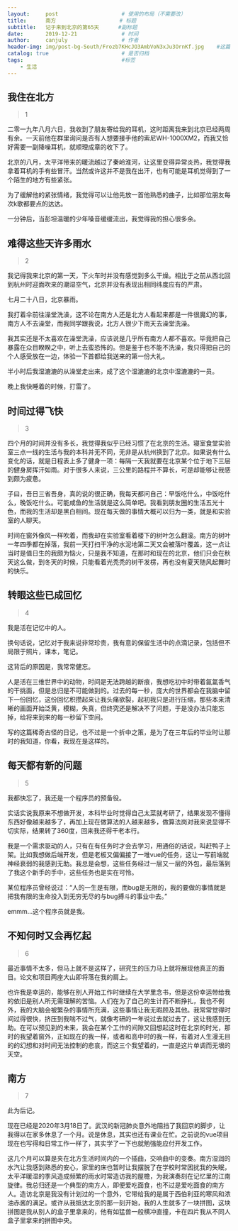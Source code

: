 ```yaml
---
layout:     post                    # 使用的布局（不需要改）
title:      南方                    # 标题 
subtitle:   记于来到北京的第65天      #副标题
date:       2019-12-21              # 时间
author:     canjuly                 # 作者
header-img: img/post-bg-South/Frozb7KHcJO3AmbVoN3xJu3OrnKf.jpg    #这篇文章标题背景图片
catalog: true                       # 是否归档
tags:                               #标签
    - 生活
---
```


## 我住在北方
> 1

二零一九年八月六日，我收到了朋友寄给我的耳机，这时距离我来到北京已经两周有余。一天前他在群里询问是否有人想要接手他的索尼WH-1000XM2，而我又恰好需要一副降噪耳机，就顺理成章的收下了。

北京的八月，太平洋带来的暖流越过了秦岭淮河，让这里变得异常炎热，我觉得我拿着耳机的手有些冒汗。当然或许这并不是我在出汗，也有可能是耳机觉得到了一个陌生的地方有些紧张。

为了缓解他的紧张情绪，我觉得可以让他先放一首他熟悉的曲子，比如那位朋友每次k歌都要点的达达。

一分钟后，当彭坦温暖的少年嗓音缓缓流出，我觉得我的担心很多余。

## 难得这些天许多雨水
> 2 

我记得我来北京的第一天，下火车时并没有感觉到多么干燥。相比于之前从西北回到杭州时迎面吹来的潮湿空气，北京并没有表现出相同纬度应有的严肃。

七月二十八日，北京暴雨。

我打着伞前往澡堂洗澡，这不论在南方人还是北方人看起来都是一件很魔幻的事，南方人不去澡堂，而我同学跟我说，北方人很少下雨天去澡堂洗澡。

我其实还是不太喜欢在澡堂洗澡，应该说是几乎所有南方人都不喜欢。毕竟把自己暴露在众目睽睽之中，听上去蛮恐怖的。但是鉴于也不能不洗澡，我只得把自己的个人感受放在一边，体验一下首都给我送来的第一份大礼。

半小时后我湿漉漉的从澡堂走出来，成了这个湿漉漉的北京中湿漉漉的一员。

晚上我快睡着的时候，打雷了。

## 时间过得飞快
> 3

四个月的时间并没有多长，我觉得我似乎已经习惯了在北京的生活。寝室食堂实验室三点一线的生活与我的本科并无不同，无非是从杭州换到了北京。如果说有什么变化的话，就是日程表上多了健身一项：每隔一天我就要在北京某个位于地下三层的健身房挥汗如雨。对于很多人来说，三公里的路程并不算长，可是却能够让我感到颇为疲惫。

子曰，吾日三省吾身，真的说的很正确，我每天都问自己：早饭吃什么，中饭吃什么，晚饭吃什么。可能咸鱼的生活就是这么简单吧。我看到朋友圈的生活五光十色，而我的生活却是黑白相间。现在每天做的事情大概可以归为一类，就是和实验室的人聊天。

时间在窗外像风一样吹着，而我却在实验室看着楼下的树叶怎么翻滚。南方的树叶一年四季都在掉落，我前一天打扫干净的水泥地第二天又会被落叶覆盖，这一点让当时是值日生的我颇为恼火，只是我不知道，在那时和现在的北京，他们只会在秋天这么做，到冬天的时候，只能看着光秃秃的树干发楞，再也没有夏天随风起舞时的快乐。

## 转眼这些已成回忆
> 4

我是活在记忆中的人。

换句话说，记忆对于我来说非常珍贵，我有意的保留生活中的点滴记录，包括但不局限于照片，课本，笔记。

这背后的原因是，我常常健忘。

人是活在三维世界中的动物，时间是无法跨越的断痕，我想吃初中时带着氤氲香气的干挑面，但是总归是不可能做到的。过去的每一秒，庞大的世界都会在我脑中留下一份回忆，这份回忆积攒起来让我头痛欲裂，起初我只是进行压缩，那些本来清晰的画面开始泛黄，模糊，失真，但终究还是解决不了问题，于是没办法只能忘掉，给将来到来的每一秒留下空间。

写的这篇稀奇古怪的日记，也不过是一个折中之策，是为了在三年后的毕业时让那时的我知道，你看，我现在是这样的。

## 每天都有新的问题
> 5

我都快忘了，我还是一个程序员的预备役。

实话实说我原来不想做开发，本科毕业时觉得自己太菜就考研了，结果发现不懂得东西好像越来越多了，再加上现在做算法的人越来越多，做算法岗对我来说显得不切实际，结果转了360度，回来我还得干老本行。

我是一个需求驱动的人，只有在有任务时才会去学习，用通俗的话说，叫赶鸭子上架。比如我想做后端开发，但是老板又偏偏接了一堆vue的任务，这让一写前端就神经衰弱的我感到无助。我总是会想，这些任务经过一层又一层的外包，最后落到了我这个新手的手中，这些任务也是实在可怜。

某位程序员曾经说过：“人的一生是有限，而bug是无限的，我的要做的事情就是把我有限的生命投入到无穷无尽的与bug搏斗的事业中去。”

emmm...这个程序员就是我。

## 不知何时又会再忆起
> 6

最近事情不太多，但马上就不是这样了，研究生的压力马上就将展现他真正的面目。论文和项目两座大山即将落在我的肩上。

也许我是幸运的，能够在别人开始工作时继续在大学里念书，但是这份幸运带给我的依旧是别人所无需理解的苦恼。人们在为了自己的生计而不断挣扎，我也不例外，我的大脑会被繁杂的事情所充满，这些事情让我无暇顾及其他。我常常觉得时间过得很快，挤压到我喘不过气，就像考研的一年说过去就过去了，这让我感到无助。在可以预见到的未来，我会在某个工作的间隙又回想起这时在北京的时光，那时的我望着窗外，正如现在的我一样，或者和高中时的我一样，有着对人生漫无目的的幻想和对时间无法控制的悲哀，而这三个我望着的，一直是这片单调而无垠的天空。

## 南方
> 7

此为后记。

现在已经是2020年3月18日了。武汉的新冠肺炎意外地阻挡了我回京的脚步，让我得以在家多休息了一个月。说是休息，其实也还有课业在忙。之前说的vue项目现在也写得和日常工作一样了，其实学了一下也就勉强能应付开发工作。

这几个月可以算是夹在北方生活时间内的一个插曲，交响曲中的变奏。南方湿润的水汽让我感到熟悉的安心，家里的床也暂时让我摆脱了在学校时常困扰我的失眠，太平洋暖湿的季风造成频繁的雨水时常造访我的屋檐，为我演奏刻在记忆里的江南旋律。我总归还是一个典型的南方人，即便爱吃面食，也不过是爱吃面食的南方人。造访北京是我没有计划过的一个意外，它带给我的是属于西伯利亚的寒风和浓油赤酱的满足。或许从我抵达北京的那一刻开始，我的人生就多了一块拼图，这块拼图是我从别人的盒子里拿来的，他有如猛兽一般横冲直撞，卡在四片我从不同人盒子里拿来的拼图中央。